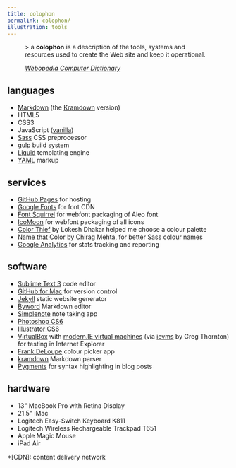 ```yaml
---
title: colophon
permalink: colophon/
illustration: tools
---
```


<figure class="quote">
> a <strong>colophon</strong> is a description of the tools, systems and resources used to create the Web site and keep it operational.

<cite>[*Webopedia Computer Dictionary*](http://www.webopedia.com/TERM/C/colophon.html "full definition")</cite>
</figure>

## languages

* [Markdown](http://daringfireball.net/projects/markdown/) (the [Kramdown](http://kramdown.gettalong.org) version)
* HTML5
* CSS3
* JavaScript ([vanilla](http://youmightnotneedjquery.com "You Might Not Need jQuery website"))
* [Sass](http://sass-lang.com) CSS preprocessor
* [gulp](http://gulpjs.com) build system
* [Liquid](http://liquidmarkup.org) templating engine
* [YAML](http://www.yaml.org) markup

## services

* [GitHub Pages](https://pages.github.com) for hosting
* [Google Fonts](http://www.google.com/fonts/) for font CDN
* [Font Squirrel](http://www.fontsquirrel.com) for webfont packaging of Aleo font
* [IcoMoon](http://www.fontsquirrel.com) for webfont packaging of all icons
* [Color Thief](http://lokeshdhakar.com/projects/color-thief/) by Lokesh Dhakar helped me choose a colour palette
* [Name that Color](http://chir.ag/projects/name-that-color/) by Chirag Mehta, for better Sass colour names
* [Google Analytics](http://www.google.com/analytics/) for stats tracking and reporting

## software

* [Sublime Text 3](http://www.sublimetext.com/3) code editor
* [GitHub for Mac](https://mac.github.com) for version control
* [Jekyll](http://jekyllrb.com) static website generator
* [Byword](http://bywordapp.com) Markdown editor
* [Simplenote](http://simplenote.com) note taking app
* [Photoshop CS6](http://www.photoshop.com/products/photoshop)
* [Illustrator CS6](http://www.photoshop.com/products/illustrator)
* [VirtualBox](https://www.virtualbox.org) with [modern.IE virtual machines](https://www.modern.ie/en-us/virtualization-tools#downloads) (via [ievms](https://github.com/xdissent/ievms) by Greg Thornton) for testing in Internet Explorer
* [Frank DeLoupe](http://www.jumpzero.com/frank/) colour picker app
* [kramdown](http://kramdown.gettalong.org) Markdown parser
* [Pygments](http://pygments.org) for syntax highlighting in blog posts

## hardware

* 13" MacBook Pro with Retina Display
* 21.5" iMac
* Logitech Easy-Switch Keyboard K811
* Logitech Wireless Rechargeable Trackpad T651
* Apple Magic Mouse
* iPad Air


*[CDN]: content delivery network
